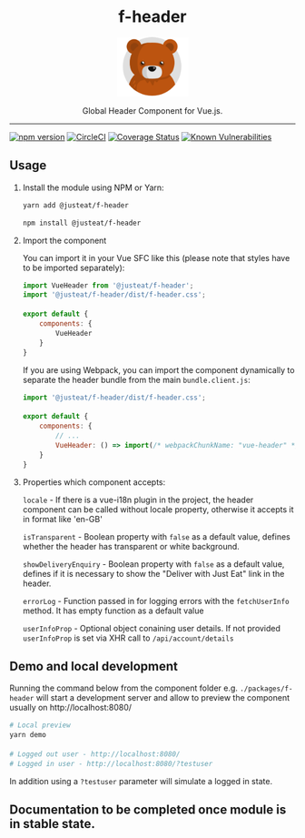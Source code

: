 <div align="center">
<h1>f-header</h1>

<img width="125" alt="Fozzie Bear" src="../../bear.png" />

<p>Global Header Component for Vue.js.</p>
</div>

---

[![npm version](https://badge.fury.io/js/%40justeat%2Ff-header.svg)](https://badge.fury.io/js/%40justeat%2Ff-header)
[![CircleCI](https://circleci.com/gh/justeat/fozzie-components.svg?style=svg&circle-token=4c77c1990b98c8e06e01b497bc80f376346f609d)](https://circleci.com/gh/justeat/workflows/fozzie-components)
[![Coverage Status](https://coveralls.io/repos/github/justeat/f-header/badge.svg)](https://coveralls.io/github/justeat/f-header)
[![Known Vulnerabilities](https://snyk.io/test/github/justeat/f-header/badge.svg?targetFile=package.json)](https://snyk.io/test/github/justeat/f-header?targetFile=package.json)


## Usage

1.  Install the module using NPM or Yarn:

    ```bash
    yarn add @justeat/f-header
    ```

    ```bash
    npm install @justeat/f-header
    ```

2.  Import the component

    You can import it in your Vue SFC like this (please note that styles have to be imported separately):

    ```JavaScript
    import VueHeader from '@justeat/f-header';
    import '@justeat/f-header/dist/f-header.css';

    export default {
        components: {
            VueHeader
        }
    }
    ```

    If you are using Webpack, you can import the component dynamically to separate the header bundle from the main `bundle.client.js`:

    ```JavaScript
    import '@justeat/f-header/dist/f-header.css';

    export default {
        components: {
            // ...
            VueHeader: () => import(/* webpackChunkName: "vue-header" */ '@justeat/f-header')
        }
    }

    ```

3. Properties which component accepts:

    `locale` - If there is a vue-i18n plugin in the project, the header component can be called without locale property, otherwise it accepts it in format like 'en-GB'

    `isTransparent` - Boolean property with `false` as a default value, defines whether the header has transparent or white background.

    `showDeliveryEnquiry` - Boolean property with `false` as a default value, defines if it is necessary to show the "Deliver with Just Eat" link in the header.

    `errorLog` - Function passed in for logging errors with the `fetchUserInfo` method. It has empty function as a default value

    `userInfoProp` - Optional object conaining user details. If not provided `userInfoProp` is set via XHR call to `/api/account/details`

## Demo and local development

Running the command below from the component folder e.g. `./packages/f-header` will start a development server and allow to preview the component usually on http://localhost:8080/ 

```bash
# Local preview
yarn demo

# Logged out user - http://localhost:8080/
# Logged in user - http://localhost:8080/?testuser
```

In addition using a `?testuser` parameter will simulate a logged in state. 


## Documentation to be completed once module is in stable state.
